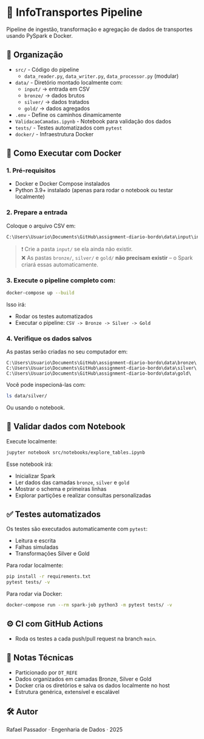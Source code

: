 # 🚛 InfoTransportes Pipeline

Pipeline de ingestão, transformação e agregação de dados de transportes usando PySpark e Docker.

## 📂 Organização

- `src/` - Código do pipeline
  - `data_reader.py`, `data_writer.py`, `data_processor.py` (modular)
- `data/` - Diretório montado localmente com:
  - `input/` → entrada em CSV
  - `bronze/` → dados brutos
  - `silver/` → dados tratados
  - `gold/` → dados agregados
- `.env` - Define os caminhos dinamicamente
- `ValidacaoCamadas.ipynb` - Notebook para validação dos dados
- `tests/` - Testes automatizados com `pytest`
- `docker/` - Infraestrutura Docker

## 🚀 Como Executar com Docker

### 1. Pré-requisitos

- Docker e Docker Compose instalados
- Python 3.9+ instalado (apenas para rodar o notebook ou testar localmente)

### 2. Prepare a entrada

Coloque o arquivo CSV em:

```bash
C:\Users\Usuario\Documents\GitHub\assignment-diario-bordo\data\input\info_transportes.csv
```

> ❗ Crie a pasta `input/` se ela ainda não existir.  
> ❌ As pastas `bronze/`, `silver/` e `gold/` **não precisam existir** – o Spark criará essas automaticamente.

### 3. Execute o pipeline completo com:

```bash
docker-compose up --build
```

Isso irá:

- Rodar os testes automatizados
- Executar o pipeline: `CSV -> Bronze -> Silver -> Gold`

### 4. Verifique os dados salvos

As pastas serão criadas no seu computador em:

```
C:\Users\Usuario\Documents\GitHub\assignment-diario-bordo\data\bronze\
C:\Users\Usuario\Documents\GitHub\assignment-diario-bordo\data\silver\
C:\Users\Usuario\Documents\GitHub\assignment-diario-bordo\data\gold\
```

Você pode inspecioná-las com:

```bash
ls data/silver/
```

Ou usando o notebook.

## 📒 Validar dados com Notebook

Execute localmente:

```bash
jupyter notebook src/notebooks/explore_tables.ipynb
```

Esse notebook irá:

- Inicializar Spark
- Ler dados das camadas `bronze`, `silver` e `gold`
- Mostrar o schema e primeiras linhas
- Explorar partições e realizar consultas personalizadas

## ✅ Testes automatizados

Os testes são executados automaticamente com `pytest`:

- Leitura e escrita
- Falhas simuladas
- Transformações Silver e Gold

Para rodar localmente:

```bash
pip install -r requirements.txt
pytest tests/ -v
```

Para rodar via Docker:

```bash
docker-compose run --rm spark-job python3 -m pytest tests/ -v
```

## ⚙️ CI com GitHub Actions

- Roda os testes a cada push/pull request na branch `main`.

## 🧠 Notas Técnicas

- Particionado por `DT_REFE`
- Dados organizados em camadas Bronze, Silver e Gold
- Docker cria os diretórios e salva os dados localmente no host
- Estrutura genérica, extensível e escalável

## 🛠️ Autor

Rafael Passador · Engenharia de Dados · 2025